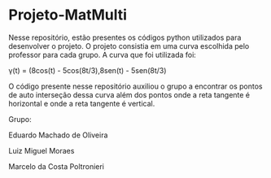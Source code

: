 # Projeto-MatMulti

Nesse repositório, estão presentes os códigos python utilizados para desenvolver o projeto. O projeto consistia em uma curva escolhida pelo professor para cada grupo. A curva que foi utilizada foi:

γ(t) = (8cos(t) - 5cos(8t/3),8sen(t) - 5sen(8t/3)

O código presente nesse repositório auxiliou o grupo a encontrar os pontos de auto interseção dessa curva além dos pontos onde a reta tangente é horizontal e onde a reta tangente é vertical.

Grupo:

Eduardo Machado de Oliveira

Luiz Miguel Moraes

Marcelo da Costa Poltronieri
